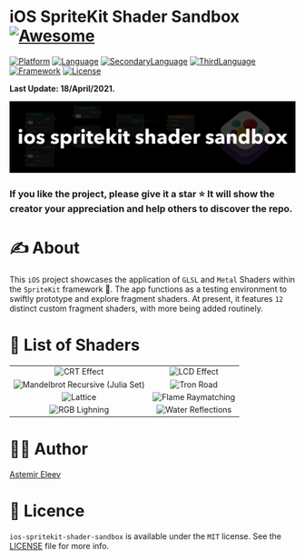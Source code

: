 # iOS SpriteKit Shader Sandbox [![Awesome](https://cdn.rawgit.com/sindresorhus/awesome/d7305f38d29fed78fa85652e3a63e154dd8e8829/media/badge.svg)](https://github.com/sindresorhus/awesome)

[![Platform](https://img.shields.io/badge/platform-iOS-yellow.svg)]()
[![Language](https://img.shields.io/badge/language-Swift_5.3-orange.svg)]()
[![SecondaryLanguage](https://img.shields.io/badge/language-GLSL-red.svg)]()
[![ThirdLanguage](https://img.shields.io/badge/language-Metal-purple.svg)]()
[![Framework](https://img.shields.io/badge/frameworks-SpriteKit-ff69b4.svg)]()
[![License](https://img.shields.io/badge/license-MIT-blue.svg)]()

**Last Update: 18/April/2021.**

![](logo-spritekit_shadertoy.png)

### If you like the project, please give it a star ⭐ It will show the creator your appreciation and help others to discover the repo.

# ✍️ About
This `iOS` project showcases the application of `GLSL` and `Metal` Shaders within the `SpriteKit` framework 👾. The app functions as a testing environment to swiftly prototype and explore fragment shaders. At present, it features `12` distinct custom fragment shaders, with more being added routinely.

# 📝 List of Shaders

|  |  |
:-------------------------:|:-------------------------:
![CRT Effect](https://user-images.githubusercontent.com/5098753/41338402-c37c847e-6efa-11e8-93e2-8d6fb709e697.gif) | ![LCD Effect](https://user-images.githubusercontent.com/5098753/41338403-c39c791e-6efa-11e8-80c9-3929a4e0dabe.gif) | ![GTC14](https://user-images.githubusercontent.com/5098753/36643373-6513562c-1a5b-11e8-9ba5-9fb98bdc3ceb.gif)
![Mandelbrot Recursive (Julia Set)](https://user-images.githubusercontent.com/5098753/36643375-65544cae-1a5b-11e8-966b-a0286d0d07ee.gif) | ![Tron Road](https://user-images.githubusercontent.com/5098753/36643377-6592f378-1a5b-11e8-9490-95052d900e58.gif) | ![Spots](https://user-images.githubusercontent.com/5098753/36643376-6573f86a-1a5b-11e8-802a-42d7dd168f1e.gif)
![Lattice](https://user-images.githubusercontent.com/5098753/36643374-6534de64-1a5b-11e8-83a8-96af89c84ddd.gif) | ![Flame Raymatching](https://user-images.githubusercontent.com/5098753/29877584-b6cb2c0a-8da8-11e7-950b-329fc49cd856.gif) | ![Paint Noise](https://user-images.githubusercontent.com/5098753/29831538-1b6069de-8cee-11e7-98a0-8613f7e693c8.gif)
![RGB Lighning ](https://user-images.githubusercontent.com/5098753/29831537-1b58fb86-8cee-11e7-96f6-1c024d4e0be0.gif) | ![Water Reflections](https://user-images.githubusercontent.com/5098753/29831536-1b583f48-8cee-11e7-88ad-d0c57f33139d.gif)

# 👨‍💻 Author
[Astemir Eleev](https://github.com/eleev)

# 🔖 Licence 
`ios-spritekit-shader-sandbox` is available under the `MIT` license. See the [LICENSE](https://github.com/eleev/ios-spritekit-shader-sandbox/blob/master/LICENSE) file for more info.
